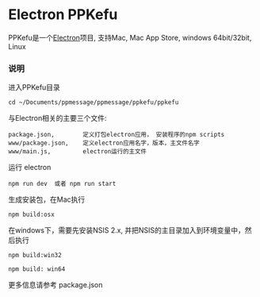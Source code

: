 # Electron PPKefu

PPKefu是一个[Electron](http://electron.atom.io/)项目, 支持Mac, Mac App Store, windows 64bit/32bit, Linux

### 说明
进入PPKefu目录
    
    cd ~/Documents/ppmessage/ppmessage/ppkefu/ppkefu
    
与Electron相关的主要三个文件:
    
    package.json,        定义打包electron应用， 安装程序的npm scripts
    www/package.json,    定义electron应用名字，版本，主文件名字
    www/main.js,         electron运行的主文件
    
运行 electron

    npm run dev  或者 npm run start
    
生成安装包，在Mac执行

    npm build:osx
    
在windows下，需要先安装NSIS 2.x, 并把NSIS的主目录加入到环境变量中，然后执行
    
    npm build:win32
    
    npm build: win64
    
更多信息请参考 package.json
